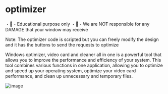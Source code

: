 # optimizer

・🚧・Educational purpose only ・🚧・We are NOT responsible for any DAMAGE that your window may receive

Note:  The optimizer code is scripted but you can freely modify the design and it has the buttons to send the requests to optimize

Windows optimizer, video card and cleaner all in one is a powerful tool that allows you to improve the performance and efficiency of your system. This tool combines various functions in one application, allowing you to optimize and speed up your operating system, optimize your video card performance, and clean up unnecessary and temporary files.

![image](https://github.com/tirldev/optimizer/assets/97565183/8c08c442-4867-47c7-8379-aa6d91f8ef4c)

